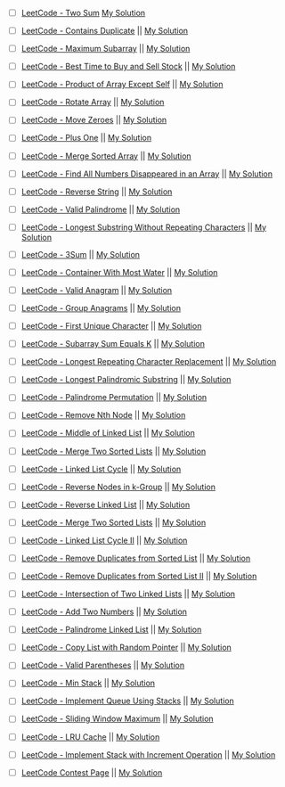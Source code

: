- [ ] [LeetCode - Two Sum](https://leetcode.com/problems/two-sum/) [My Solution]()
- [ ] [LeetCode - Contains Duplicate](https://leetcode.com/problems/contains-duplicate/) || [My Solution]()
- [ ] [LeetCode - Maximum Subarray](https://leetcode.com/problems/maximum-subarray/) || [My Solution]()
- [ ] [LeetCode - Best Time to Buy and Sell Stock](https://leetcode.com/problems/best-time-to-buy-and-sell-stock/) || [My Solution]()

- [ ] [LeetCode - Product of Array Except Self](https://leetcode.com/problems/product-of-array-except-self/) || [My Solution]()

- [ ] [LeetCode - Rotate Array](https://leetcode.com/problems/rotate-array/) || [My Solution]()
- [ ] [LeetCode - Move Zeroes](https://leetcode.com/problems/move-zeroes/) || [My Solution]()
- [ ] [LeetCode - Plus One](https://leetcode.com/problems/plus-one/) || [My Solution]()
- [ ] [LeetCode - Merge Sorted Array](https://leetcode.com/problems/merge-sorted-array/) || [My Solution]()
- [ ] [LeetCode - Find All Numbers Disappeared in an Array](https://leetcode.com/problems/find-all-numbers-disappeared-in-an-array/) || [My Solution]()

- [ ] [LeetCode - Reverse String](https://leetcode.com/problems/reverse-string/) || [My Solution]()
- [ ] [LeetCode - Valid Palindrome](https://leetcode.com/problems/valid-palindrome/) || [My Solution]()
- [ ] [LeetCode - Longest Substring Without Repeating Characters](https://leetcode.com/problems/longest-substring-without-repeating-characters/) || [My Solution]()

- [ ] [LeetCode - 3Sum](https://leetcode.com/problems/3sum/) || [My Solution]()
- [ ] [LeetCode - Container With Most Water](https://leetcode.com/problems/container-with-most-water/) || [My Solution]()

- [ ] [LeetCode - Valid Anagram](https://leetcode.com/problems/valid-anagram/) || [My Solution]()
- [ ] [LeetCode - Group Anagrams](https://leetcode.com/problems/group-anagrams/) || [My Solution]()
- [ ] [LeetCode - First Unique Character](https://leetcode.com/problems/first-unique-character-in-a-string/) || [My Solution]()

- [ ] [LeetCode - Subarray Sum Equals K](https://leetcode.com/problems/subarray-sum-equals-k/) || [My Solution]()

- [ ] [LeetCode - Longest Repeating Character Replacement](https://leetcode.com/problems/longest-repeating-character-replacement/) || [My Solution]()

- [ ] [LeetCode - Longest Palindromic Substring](https://leetcode.com/problems/longest-palindromic-substring/) || [My Solution]()

- [ ] [LeetCode - Palindrome Permutation](https://leetcode.com/problems/palindrome-permutation/) || [My Solution]()

- [ ] [LeetCode - Remove Nth Node](https://leetcode.com/problems/remove-nth-node-from-end-of-list/) || [My Solution]()

- [ ] [LeetCode - Middle of Linked List](https://leetcode.com/problems/middle-of-the-linked-list/) || [My Solution]()

- [ ] [LeetCode - Merge Two Sorted Lists](https://leetcode.com/problems/merge-two-sorted-lists/) || [My Solution]()

- [ ] [LeetCode - Linked List Cycle](https://leetcode.com/problems/linked-list-cycle/) || [My Solution]()
- [ ] [LeetCode - Reverse Nodes in k-Group](https://leetcode.com/problems/reverse-nodes-in-k-group/) || [My Solution]()

- [ ] [LeetCode - Reverse Linked List](https://leetcode.com/problems/reverse-linked-list/) || [My Solution]()

- [ ] [LeetCode - Merge Two Sorted Lists](https://leetcode.com/problems/merge-two-sorted-lists/) || [My Solution]()

- [ ] [LeetCode - Linked List Cycle II](https://leetcode.com/problems/linked-list-cycle-ii/) || [My Solution]()

- [ ] [LeetCode - Remove Duplicates from Sorted List](https://leetcode.com/problems/remove-duplicates-from-sorted-list/) || [My Solution]()

- [ ] [LeetCode - Remove Duplicates from Sorted List II](https://leetcode.com/problems/remove-duplicates-from-sorted-list-ii/) || [My Solution]()

- [ ] [LeetCode - Intersection of Two Linked Lists](https://leetcode.com/problems/intersection-of-two-linked-lists/) || [My Solution]()

- [ ] [LeetCode - Add Two Numbers](https://leetcode.com/problems/add-two-numbers/) || [My Solution]()
- [ ] [LeetCode - Palindrome Linked List](https://leetcode.com/problems/palindrome-linked-list/) || [My Solution]()

- [ ] [LeetCode - Copy List with Random Pointer](https://leetcode.com/problems/copy-list-with-random-pointer/) || [My Solution]()

- [ ] [LeetCode - Valid Parentheses](https://leetcode.com/problems/valid-parentheses/) || [My Solution]()
- [ ] [LeetCode - Min Stack](https://leetcode.com/problems/min-stack/) || [My Solution]()
- [ ] [LeetCode - Implement Queue Using Stacks](https://leetcode.com/problems/implement-queue-using-stacks/) || [My Solution]()

- [ ] [LeetCode - Sliding Window Maximum](https://leetcode.com/problems/sliding-window-maximum/) || [My Solution]()

- [ ] [LeetCode - LRU Cache](https://leetcode.com/problems/lru-cache/) || [My Solution]()
- [ ] [LeetCode - Implement Stack with Increment Operation](https://leetcode.com/problems/design-a-stack-with-increment-operation/) || [My Solution]()

- [ ] [LeetCode Contest Page](https://leetcode.com/contest/) || [My Solution]()
